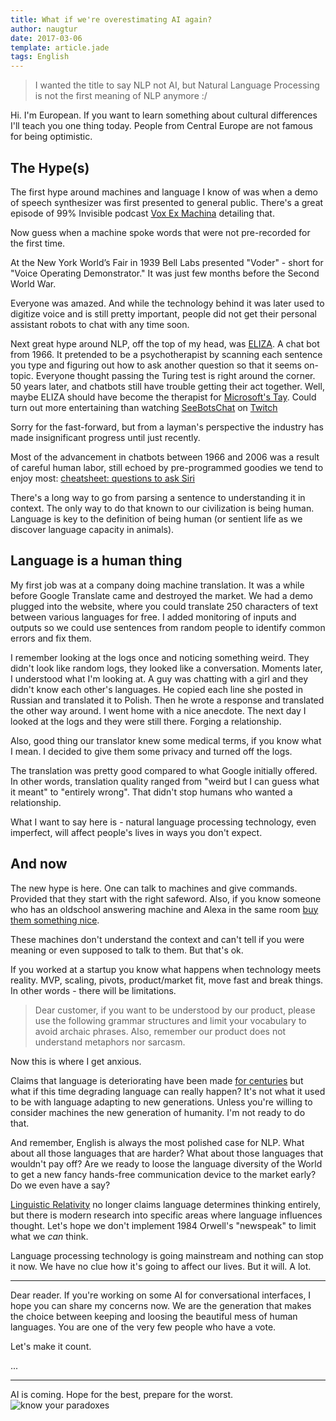 ```yaml
---
title: What if we're overestimating AI again?
author: naugtur
date: 2017-03-06
template: article.jade
tags: English
---
```


> I wanted the title to say NLP not AI, but Natural Language Processing is not the first meaning of NLP anymore :/

Hi. I'm European. If you want to learn something about cultural differences I'll teach you one thing today. People from Central Europe are not famous for being optimistic.



## The Hype(s)

The first hype around machines and language I know of was when a demo of speech synthesizer was first presented to general public. There's a great episode of 99% Invisible podcast [Vox Ex Machina](http://99percentinvisible.org/episode/vox-ex-machina/) detailing that.

Now guess when a machine spoke words that were not pre-recorded for the first time.

At the New York World’s Fair in 1939 Bell Labs presented "Voder" - short for "Voice Operating Demonstrator." It was just few months before the Second World War.

Everyone was amazed. And while the technology behind it was later used to digitize voice and is still pretty important, people did not get their personal assistant robots to chat with any time soon.

Next great hype around NLP, off the top of my head, was [ELIZA](https://en.wikipedia.org/wiki/ELIZA). A chat bot from 1966. It pretended to be a psychotherapist by scanning each sentence you type and figuring out how to ask another question so that it seems on-topic. Everyone thought passing the Turing test is right around the corner. 50 years later, and chatbots still have trouble getting their act together. Well, maybe ELIZA should have become the therapist for [Microsoft's Tay](http://www.theverge.com/2016/3/24/11297050/tay-microsoft-chatbot-racist). Could turn out more entertaining than watching [SeeBotsChat](http://www.ctvnews.ca/sci-tech/we-love-each-other-millions-tune-in-to-watch-two-robots-discuss-life-flirt-1.3231589) on [Twitch](https://www.twitch.tv/seebotschat)

Sorry for the fast-forward, but from a layman's perspective the industry has made insignificant progress until just recently.

Most of the advancement in chatbots between 1966 and 2006 was a result of careful human labor, still echoed by pre-programmed goodies we tend to enjoy most: [cheatsheet: questions to ask Siri](http://www.cheatsheet.com/gear-style/20-questions-to-ask-siri-for-a-hilarious-response.html/?a=viewall)

There's a long way to go from parsing a sentence to understanding it in context.
The only way to do that known to our civilization is being human. Language is key to the definition of being human (or sentient life as we discover language capacity in animals).

## Language is a human thing

My first job was at a company doing machine translation. It was a while before Google Translate came and destroyed the market. We had a demo plugged into the website, where you could translate 250 characters of text between various languages for free. I added monitoring of inputs and outputs so we could use sentences from random people to identify common errors and fix them.

I remember looking at the logs once and noticing something weird. They didn't look like random logs, they looked like a conversation. Moments later, I understood what I'm looking at. A guy was chatting with a girl and they didn't know each other's languages. He copied each line she posted in Russian and translated it to Polish. Then he wrote a response and translated the other way around. I went home with a nice anecdote. The next day I looked at the logs and they were still there. Forging a relationship.

Also, good thing our translator knew some medical terms, if you know what I mean. I decided to give them some privacy and turned off the logs.

The translation was pretty good compared to what Google initially offered. In other words, translation quality ranged from "weird but I can guess what it meant" to "entirely wrong". That didn't stop humans who wanted a relationship.

What I want to say here is - natural language processing technology, even imperfect, will affect people's lives in ways you don't expect.

## And now

The new hype is here. One can talk to machines and give commands. Provided that they start with the right safeword. Also, if you know someone who has an oldschool answering machine and Alexa in the same room [buy them something nice](http://www.theregister.co.uk/2017/01/07/tv_anchor_says_alexa_buy_me_a_dollhouse_and_she_does/).

These machines don't understand the context and can't tell if you were meaning or even supposed to talk to them. But that's ok.

If you worked at a startup you know what happens when technology meets reality. MVP, scaling, pivots, product/market fit, move fast and break things. In other words - there will be limitations.

> Dear customer, if you want to be understood by our product, please use the following grammar structures and limit your vocabulary to avoid archaic phrases. Also, remember our product does not understand metaphors nor sarcasm.

Now this is where I get anxious.

Claims that language is deteriorating have been made [for centuries](https://www.princeton.edu/~browning/decline.html) but what if this time degrading language can really happen? It's not what it used to be with language adapting to new generations. Unless you're willing to consider machines the new generation of humanity. I'm not ready to do that.

And remember, English is always the most polished case for NLP. What about all those languages that are harder? What about those languages that wouldn't pay off? Are we ready to loose the language diversity of the World to get a new fancy hands-free communication device to the market early? Do we even have a say?

[Linguistic Relativity](https://en.wikipedia.org/wiki/Linguistic_relativity) no longer claims language determines thinking entirely, but there is modern research into specific areas where language influences thought. Let's hope we don't implement 1984 Orwell's "newspeak" to limit what we *can* think.

Language processing technology is going mainstream and nothing can stop it now.
We have no clue how it's going to affect our lives. But it will. A lot.


----

Dear reader. If you're working on some AI for conversational interfaces, I hope you can share my concerns now.  We are the generation that makes the choice between keeping and loosing the beautiful mess of human languages. You are one of the very few people who have a vote.

Let's make it count.



...

----
AI is coming. Hope for the best, prepare for the worst.
![know your paradoxes](https://i.stack.imgur.com/wkUSC.png)
